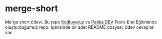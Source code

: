 # merge-short
Merge short ödevi. Bu repo [Kodluyoruz](https://www.kodluyoruz.org/) ve [Patika DEV](https://www.patika.dev) Front-End Eğitiminde oluşturduğumuz repo. İçerisinde bir adet README dosyası, ödev cevapları var.